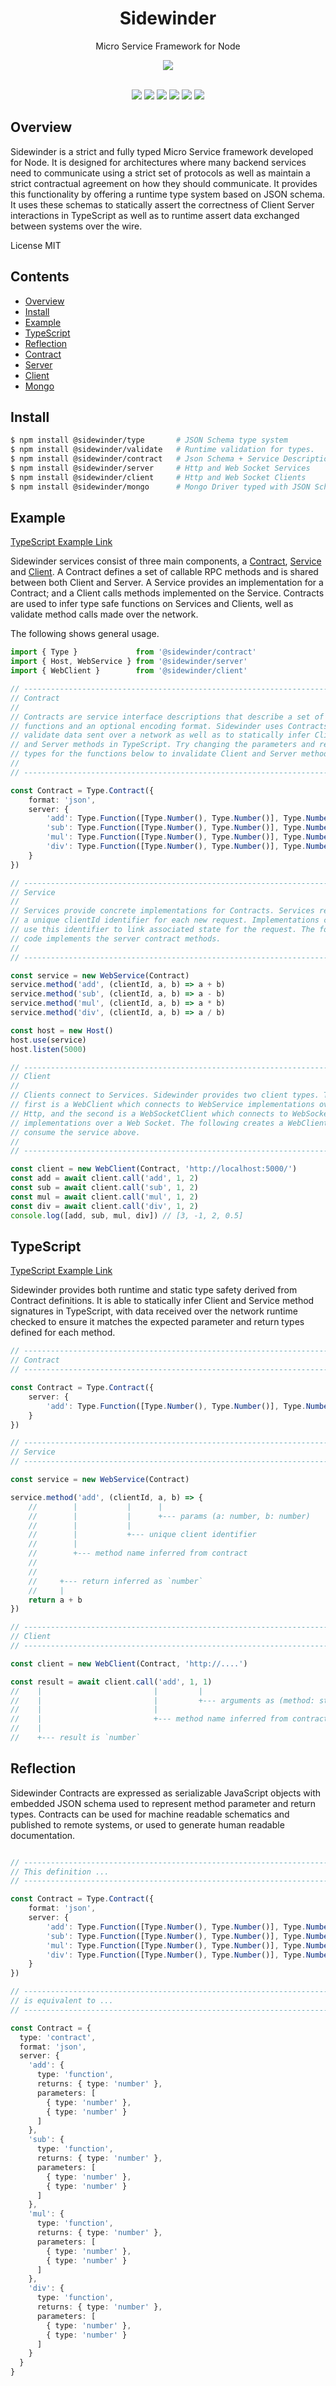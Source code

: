<div align='center'>

<h1>Sidewinder</h1>

<p>Micro Service Framework for Node</p>


<img src='https://github.com/sinclairzx81/sidewinder/blob/master/build/assets/sidewinder.png?raw=true' />

<br />
<br />

[<img src="https://img.shields.io/npm/v/@sidewinder/type?label=%40sidewinder%2Ftype">](https://www.npmjs.com/package/@sidewinder/type) [<img src="https://img.shields.io/npm/v/@sidewinder/validator?label=%40sidewinder%2Fvalidator">](https://www.npmjs.com/package/@sidewinder/validator) [<img src='https://img.shields.io/npm/v/@sidewinder/contract?label=%40sidewinder%2Fcontract'>](https://www.npmjs.com/package/@sidewinder/contract) [<img src='https://img.shields.io/npm/v/@sidewinder/server?label=%40sidewinder%2Fserver'>](https://www.npmjs.com/package/@sidewinder/server) [<img src='https://img.shields.io/npm/v/@sidewinder/client?label=%40sidewinder%2Fclient'>](https://www.npmjs.com/package/@sidewinder/client) [<img src="https://img.shields.io/npm/v/@sidewinder/mongo?label=%40sidewinder%2Fmongo">](https://www.npmjs.com/package/@sidewinder/mongo)



</div>

## Overview

Sidewinder is a strict and fully typed Micro Service framework developed for Node. It is designed for architectures where many backend services need to communicate using a strict set of protocols as well as maintain a strict contractual agreement on how they should communicate. It provides this functionality by offering a runtime type system based on JSON schema. It uses these schemas to statically assert the correctness of Client Server interactions in TypeScript as well as to runtime assert data exchanged between systems over the wire.

License MIT

## Contents

- [Overview](#Overview)
- [Install](#Install)
- [Example](#Example)
- [TypeScript](#TypeScript)
- [Reflection](#Reflection)
- [Contract](libs/contract/readme.md)
- [Server](libs/server/readme.md)
- [Client](libs/client/readme.md)
- [Mongo](libs/mongo/readme.md)

## Install

```bash
$ npm install @sidewinder/type       # JSON Schema type system
$ npm install @sidewinder/validate   # Runtime validation for types.
$ npm install @sidewinder/contract   # Json Schema + Service Descriptions
$ npm install @sidewinder/server     # Http and Web Socket Services
$ npm install @sidewinder/client     # Http and Web Socket Clients
$ npm install @sidewinder/mongo      # Mongo Driver typed with JSON Schema
```

## Example

[TypeScript Example Link](https://www.typescriptlang.org/play?#code/JYWwDg9gTgLgBAbzgFQJ5gKZwL5z-g-AMyghDgHIABAZ2ABMMB3YAO0agHoBjCVmKAENuMCgChQkWIjgAJCDRgAaOAHUMAIwDKGKADdg3LLhJlKtBszYdONXXt3jJ0eEnUaAwgBtgGfjkJiUnJqOkYWdl0eHz9RMTFOTjgAWlS09IzMrOyc3LychKSPPgFhGELCuGL+IREaOEEoLDt9Qyw2GF0iYSxGGm4oYDAYYD56mAALQXg+geANLEE4O3gIIjhuQS8vQQ0vDEqiAFdWEVHWesF2BtY4CGHzrbg-Xno2AHM4ImgQaYA6OBaSwRDhwI52erVUp1OAwCBwSp6LYMaa9aZLOz+CAOKANOCsDAwJjQADWDXqTAw23JsPhimmhi2XlQcDYRF0VRi-kqV3ogPsHJAhImEHo9TYKHQGC0c2GAOQUBZ3CmrHeH1hEywYEagiFnSgl2uTRgRygt0qMCl9W+uMmWGOpxGYzgCy8ECYtNZrCRPnoqM5vn8vP5+kFwtFND+FUSKXycfjCcT6XivAu8ChtXgAF5JZg-hmygAKBBiAg234wABclAAVjQ+BQlKX8C0cdWS4E8BRBPR6BRq2g8wAxE5nPiFgDag4wfwAckcQAsoIWAJQqadzhdL1cAXXXUs3i90q7XzcCFBoRw0-dzM5HjvOk4386Py7Xt8P25Xe4-L6-p87SgQCOLwbw3e8x1YJ8Dz-Y932fLc4J-BDXxPJtAIoN49DAg8IKdKCpxgxC333PNYLfZCiNQlcAPwbAxGwFd4hjJNWLY9jkkqHRWiMaMkm4gwjHqMBSAMRgNj4AZCXacB9iFfgGWdG0qhKTNIxDQSMHqJojGABweTBVhgAARyOLBuC5GAAEk+UsfhgCIXxcWUjBhAmfFmDgJpTK0mAASs2SMHkmBFIuDYrgRGNwSwSZgHFRh7Mcjk4TgHxWDJQQaHrbhgFRPl6U6L5oA1LBvLMxR5U1IrtnddVKleGSwDk2Jxiq1sOVTaF4D1EUxSjRJKg4obhoKMRU0UZZ7DaOAcwJD13AEtpCwLEQmNbNo-h60VC27XtGzgQsLMDaz6BUQQVA0FcZoAPjxABqF01qmoxNvDegdsva8VEOyybLOi6rqzW6lmSR6xHWl6tveihgNA76jtiP6GgBm68QAKjBiGZyhnasP2n7jqR87HtRpYkkulMxngEUJtmzz5EUVcxBpvzosLLGmJZv4fEUPxCwAVgABmFpjBpG8Xxcqbxjr4gMWok1gCRET1FqEgEgXCawORE7FLHGYkNks2ErUqrBDmAA14DivF3Gl2I4CYCZDHc1MlZgcZ4QW57GuahT8PqbEOUqWQYBgMAzuuO1JtTWzLjUTQtAgbgSUJO3-Ed52Fbdj34+0JOU5gVWzZjSRfZC-27hxG3NEBfPCVN6q3QiT4pNROPbaNlL6rGBcYra72Gg0QP+s4MWJfH9jKbTQ3jpmjz5s0NOYGW1SyhUCgJlDsBK0SN1Ni8FnKyF4XOAoJjxvgHs+RzQQmEEYB4AR-g-n3rwdqv-aAEYVAAJnPqnlhXjnrfe+j9LIvyZB9K8X9f7-2nrDYBd8H4z1iBA7YO1YYwLgH-MaACsKINASg5+r9cZ6SwTg8aEB9jcwgO8ScV8VCfRULDFQWEdxXRjBOAAzCoZI39sEqEFn8fmO4gA)

Sidewinder services consist of three main components, a [Contract](libs/contract/readme.md), [Service](libs/server/readme.md) and [Client](libs/client/readme.md). A Contract defines a set of callable RPC methods and is shared between both Client and Server. A Service provides an implementation for a Contract; and a Client calls methods implemented on the Service. Contracts are used to infer type safe functions on Services and Clients, well as validate method calls made over the network.

The following shows general usage.

```typescript
import { Type }             from '@sidewinder/contract'
import { Host, WebService } from '@sidewinder/server'
import { WebClient }        from '@sidewinder/client'

// ---------------------------------------------------------------------------
// Contract
//
// Contracts are service interface descriptions that describe a set of callable
// functions and an optional encoding format. Sidewinder uses Contracts to 
// validate data sent over a network as well as to statically infer Client 
// and Server methods in TypeScript. Try changing the parameters and return 
// types for the functions below to invalidate Client and Server methods.
//
// ---------------------------------------------------------------------------

const Contract = Type.Contract({
    format: 'json',
    server: {
        'add': Type.Function([Type.Number(), Type.Number()], Type.Number()),
        'sub': Type.Function([Type.Number(), Type.Number()], Type.Number()),
        'mul': Type.Function([Type.Number(), Type.Number()], Type.Number()),
        'div': Type.Function([Type.Number(), Type.Number()], Type.Number()),
    }
})

// ---------------------------------------------------------------------------
// Service
//
// Services provide concrete implementations for Contracts. Services receive
// a unique clientId identifier for each new request. Implementations can 
// use this identifier to link associated state for the request. The following 
// code implements the server contract methods.
//
// ---------------------------------------------------------------------------

const service = new WebService(Contract)
service.method('add', (clientId, a, b) => a + b)
service.method('sub', (clientId, a, b) => a - b)
service.method('mul', (clientId, a, b) => a * b)
service.method('div', (clientId, a, b) => a / b)

const host = new Host()
host.use(service)
host.listen(5000)

// ---------------------------------------------------------------------------
// Client
//
// Clients connect to Services. Sidewinder provides two client types. The 
// first is a WebClient which connects to WebService implementations over 
// Http, and the second is a WebSocketClient which connects to WebSocketService 
// implementations over a Web Socket. The following creates a WebClient to 
// consume the service above.
//
// ---------------------------------------------------------------------------

const client = new WebClient(Contract, 'http://localhost:5000/')
const add = await client.call('add', 1, 2)
const sub = await client.call('sub', 1, 2)
const mul = await client.call('mul', 1, 2)
const div = await client.call('div', 1, 2)
console.log([add, sub, mul, div]) // [3, -1, 2, 0.5]
```

## TypeScript

[TypeScript Example Link](https://www.typescriptlang.org/play?#code/JYWwDg9gTgLgBAbzgFQJ5gKZwL5wGZQQhwDkAAgM7AAmGA7sAHa1QD0AxhIzFAIbswSAKFCRYiOAHUMAIwDKGKADdg7LLgJFSlGvSYtWFRUsXDR0eEmkyAwgBtgGbjnyFi5KrQbNFHB08EhIVZWOABaCMio6JjYuPiExPjg0JsuHn4YFPCk3Lz8gqigzkYKeDTuPgE4AF4UdAwAOgqMgQAKBCE4brgjZUUALkQuntGSXmpqEiG0TEaAMQBXRgFgLjaAbVmmgDlFkBlFNoBKABp6ub2Do+OAXXPtxqvDqBPjke7sIWx37ML-gGAsLZBTKVQYP5AqHQuLFLhlXrGcG1OCMehSWSglRqNotKowX59bFNEAYGAACwg1Da40mJHObXY-m4AElqOdeOcZMdagA+YajEKjUYAH2F4rFwpFHzgQvFcEl8u6ip6AGpInAwLw+CAKHA2rwhox9i8uUaTYp3oLQvKVbaZXKJUq1RrlsAAI6LLBMxzOXTcYB4RxQB02iWhpXqiJwUkUqmo3ikuBMPCKKAYaiuLQlVpZa2hiOjKNhODpmCLKCMZOMVNQdOZ3h6gAGxuuUCbhZ60tGZYrVd4cFVcBkcG+vyFMMnU+y9l9WQnU8XQLhpXgPoCKLRdAxtmZMFx6Xx5xI5JgMDAAxCjWvjRIvxKCPTFEWdngdV4dF4wDXe8a7F4dh2DSExTOcACM4HvI6CrOrBTpKtK0F2nBzrIS60bagA5vsAR6o2+qxpS1BDGUUBMJhHLmm2ZqohaUBQWGMEoShYrZF2zEocWMZkkRCZJimaYZlmxA5vibHKuJg4ak+L7wMAzati8TZAA)

Sidewinder provides both runtime and static type safety derived from Contract definitions. It is able to statically infer Client and Service method signatures in TypeScript, with data received over the network runtime checked to ensure it matches the expected parameter and return types defined for each method.

```typescript
// ---------------------------------------------------------------------------
// Contract
// ---------------------------------------------------------------------------

const Contract = Type.Contract({
    server: {
        'add': Type.Function([Type.Number(), Type.Number()], Type.Number())
    }
})

// ---------------------------------------------------------------------------
// Service
// ---------------------------------------------------------------------------

const service = new WebService(Contract)

service.method('add', (clientId, a, b) => {
    //        |           |      |
    //        |           |      +--- params (a: number, b: number)
    //        |           |
    //        |           +--- unique client identifier
    //        |
    //        +--- method name inferred from contract
    //
    //
    //     +--- return inferred as `number`
    //     |
    return a + b 
})

// ---------------------------------------------------------------------------
// Client
// ---------------------------------------------------------------------------

const client = new WebClient(Contract, 'http://....')

const result = await client.call('add', 1, 1)
//    |                         |         |
//    |                         |         +--- arguments as (method: string, a: number, b: number)
//    |                         | 
//    |                         +--- method name inferred from contract
//    |
//    +--- result is `number`
```

## Reflection

Sidewinder Contracts are expressed as serializable JavaScript objects with embedded JSON schema used to represent method parameter and return types. Contracts can be used for machine readable schematics and published to remote systems, or used to generate human readable documentation.

```typescript

// ---------------------------------------------------------------------------
// This definition ...
// ---------------------------------------------------------------------------

const Contract = Type.Contract({
    format: 'json',
    server: {
        'add': Type.Function([Type.Number(), Type.Number()], Type.Number()),
        'sub': Type.Function([Type.Number(), Type.Number()], Type.Number()),
        'mul': Type.Function([Type.Number(), Type.Number()], Type.Number()),
        'div': Type.Function([Type.Number(), Type.Number()], Type.Number()),
    }
})

// ---------------------------------------------------------------------------
// is equivalent to ...
// ---------------------------------------------------------------------------

const Contract = {
  type: 'contract',
  format: 'json',
  server: {
    'add': {
      type: 'function',
      returns: { type: 'number' },
      parameters: [
        { type: 'number' },
        { type: 'number' }
      ]
    },
    'sub': {
      type: 'function',
      returns: { type: 'number' },
      parameters: [
        { type: 'number' },
        { type: 'number' }
      ]
    },
    'mul': {
      type: 'function',
      returns: { type: 'number' },
      parameters: [
        { type: 'number' },
        { type: 'number' }
      ]
    },
    'div': {
      type: 'function',
      returns: { type: 'number' },
      parameters: [
        { type: 'number' },
        { type: 'number' }
      ]
    }
  }
}
```